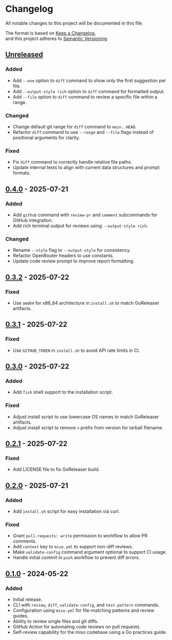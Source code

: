 # Changelog

All notable changes to this project will be documented in this file.

The format is based on [Keep a Changelog](https://keepachangelog.com/en/1.1.0/),                                                                                    
and this project adheres to [Semantic Versioning](https://semver.org/spec/v2.0.0.html).

## [Unreleased]

### Added
- Add `--one` option to `diff` command to show only the first suggestion per file.
- Add `--output-style rich` option to `diff` command for formatted output.
- Add `--file` option to `diff` command to review a specific file within a range.

### Changed
- Change default git range for `diff` command to `main..HEAD`.
- Refactor `diff` command to use `--range` and `--file` flags instead of positional arguments for clarity.

### Fixed
- Fix `diff` command to correctly handle relative file paths.
- Update internal tests to align with current data structures and prompt formats.

## [0.4.0] - 2025-07-21

### Added
- Add `github` command with `review-pr` and `comment` subcommands for GitHub integration.
- Add rich terminal output for reviews using `--output-style rich`.

### Changed
- Rename `--style` flag to `--output-style` for consistency.
- Refactor OpenRouter headers to use constants.
- Update code review prompt to improve report formatting.

## [0.3.2] - 2025-07-22
### Fixed
- Use `amd64` for x86_64 architecture in `install.sh` to match GoReleaser artifacts.

## [0.3.1] - 2025-07-22

### Fixed

- Use `GITHUB_TOKEN` in `install.sh` to avoid API rate limits in CI.

## [0.3.0] - 2025-07-22

### Added

- Add `fish` shell support to the installation script.

### Fixed

- Adjust install script to use lowercase OS names to match GoReleaser artifacts.
- Adjust install script to remove `v` prefix from version for tarball filename.

## [0.2.1] - 2025-07-22
### Fixed
- Add LICENSE file to fix GoReleaser build.

## [0.2.0] - 2025-07-21
### Added
- Add `install.sh` script for easy installation via curl.
### Fixed
- Grant `pull-requests: write` permission to workflow to allow PR comments.
- Add `context` key to `miso.yml` to support non-diff reviews.
- Make `validate-config` command argument optional to support CI usage.
- Handle initial commit in `push` workflow to prevent diff errors.

## [0.1.0] - 2024-05-22

### Added

- Initial release.
- CLI with `review`, `diff`, `validate-config`, and `test-pattern` commands.
- Configuration using `miso.yml` for file-matching patterns and review guides.
- Ability to review single files and git diffs.
- GitHub Action for automating code reviews on pull requests.
- Self-review capability for the miso codebase using a Go practices guide.

[unreleased]: https://github.com/j0lvera/miso/compare/v0.4.0...HEAD
[0.4.0]: https://github.com/j0lvera/miso/compare/v0.3.2...v0.4.0
[0.3.2]: https://github.com/j0lvera/miso/compare/v0.3.1...v0.3.2
[0.3.1]: https://github.com/j0lvera/miso/compare/v0.3.0...v0.3.1
[0.3.0]: https://github.com/j0lvera/miso/compare/v0.2.1...v0.3.0
[0.2.1]: https://github.com/j0lvera/miso/compare/v0.2.0...v0.2.1
[0.2.0]: https://github.com/j0lvera/miso/compare/v0.1.0...v0.2.0
[0.1.0]: https://github.com/j0lvera/miso/releases/tag/v0.1.0  
